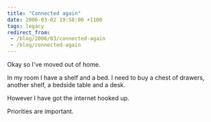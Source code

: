 ```yaml
---
title: "Connected again"
date: 2006-03-02 19:58:00 +1100
tags: legacy
redirect_from:
 - /blog/2006/03/connected-again
 - /blog/connected-again
---
```


Okay so I've moved out of home.

In my room I have a shelf and a bed. I need to buy a chest of drawers, another shelf, a bedside table and a desk.

However I have got the internet hooked up.

Priorities are important.

